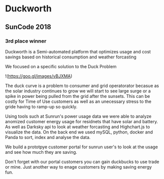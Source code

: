# Duckworth
## SunCode 2018
### 3rd place winner

Duckworth is a Semi-automated platform that optimizes usage and cost savings based on historical consumption and weather forcasting 

We focused on a specific solution to the Duck Problem

!(https://goo.gl/images/vBJXMA)

The duck curve is a problem to consumer and grid operatorator becasue as the solar industry continues to grow we will start to see large surge or a spike in power being pulled from the grid after the sunsets. This can be costly for Time of Use customers as well as an unecessary stress to the gride having to ramp-up so quickly. 

Using tools such at Sunrun's power usage data we were able to analyze anomized customer energy usage for residnets that have solar and battery. As well as Darksky api to look at weather forcasting and Highchart.js to visualize the data. On the back end we used mySQL, python, docker and Panda to sort, index and analyse the data.   

We build a prototpye customer portal for sunrun user's to look at the usage and see how much they are saving.

Don't forget with our portal customers you can gain duckbucks to use trade or mine. Just another way to enage customers by making saving energy fun. 



